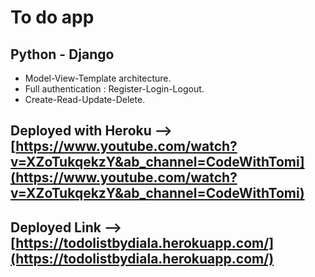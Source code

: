 # To do app

## Python - Django 

- Model-View-Template architecture.
- Full authentication : Register-Login-Logout.
- Create-Read-Update-Delete.

## Deployed with Heroku --> [https://www.youtube.com/watch?v=XZoTukqekzY&ab_channel=CodeWithTomi](https://www.youtube.com/watch?v=XZoTukqekzY&ab_channel=CodeWithTomi)

## Deployed Link --> [https://todolistbydiala.herokuapp.com/](https://todolistbydiala.herokuapp.com/)
